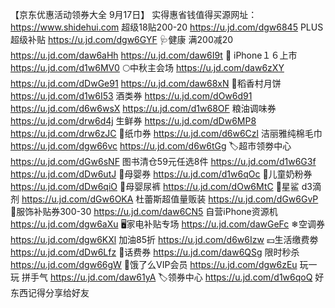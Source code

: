 【京东优惠活动领券大全 9月17日】
实得惠省钱值得买源网址：https://www.shidehui.com
超级18贴200-20
https://u.jd.com/dgw6845
PLUS超级补贴
https://u.jd.com/dgw6GYF
🩺健康 满200减20
https://u.jd.com/daw6aHh
https://u.jd.com/daw6I9t
 iPhone１６上市
https://u.jd.com/d1w6MV0
🌕中秋主会场
https://u.jd.com/daw6zXY
https://u.jd.com/dDwGe91
https://u.jd.com/daw68xN
🥮稻香村月饼
https://u.jd.com/d1w6I53
酒类券
https://u.jd.com/dOw6d91
https://u.jd.com/d6w6wsX
https://u.jd.com/d1w68OF
粮油调味券
https://u.jd.com/drw6d4j
生鲜券
https://u.jd.com/dDw6MP8
https://u.jd.com/drw6zJC
🧻纸巾券
https://u.jd.com/d6w6Czl
洁丽雅纯棉毛巾
https://u.jd.com/dgw66vc
https://u.jd.com/d6w6tGg
🏷超市领劵中心
https://u.jd.com/dGw6sNF
图书清仓59元任选8件
https://u.jd.com/d1w6G3f
https://u.jd.com/dDw6utJ
🍼母婴券
https://u.jd.com/d1w6qOc
🏻儿童奶粉券
https://u.jd.com/dDw6qiO
🏻母婴尿裤
https://u.jd.com/dOw6MtC
🏻星鲨 d3滴剂
https://u.jd.com/dGw6OKA
杜蕾斯超值量贩装
https://u.jd.com/dGw6GvP
🧥服饰补贴券300-30
https://u.jd.com/daw6CN5
自营iPhone资源机
https://u.jd.com/dgw6aXu
🖥家电补贴专场
https://u.jd.com/dawGeFc
❄空调券
https://u.jd.com/dgw6KXl
加油85折
https://u.jd.com/d6w6Izw
💴生活缴费劵
https://u.jd.com/dDw6Lfz
🏻话费券
https://u.jd.com/daw6QSg
限时秒杀
https://u.jd.com/dgw66gW
🛵饿了么VIP会员
https://u.jd.com/dgw6zEu
玩一玩 拼手气
https://u.jd.com/daw61yA
🏷领券中心
https://u.jd.com/d1w6qoQ
好东西记得分享给好友
